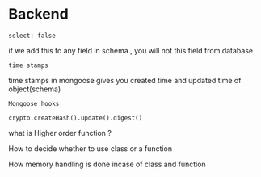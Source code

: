 # Backend
 `select: false`

 if we add this to any field in schema , you will not this field from database

`time stamps` 

 time stamps in mongoose gives you created time and updated time of object(schema)

 `Mongoose hooks`

 
`crypto.createHash().update().digest()`


what is Higher order function ?


How to decide whether to use class or a function

How memory handling is done incase of class and function



